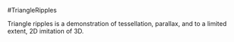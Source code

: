 #TriangleRipples

Triangle ripples is a demonstration of tessellation, parallax, and to a limited extent, 2D imitation of 3D.